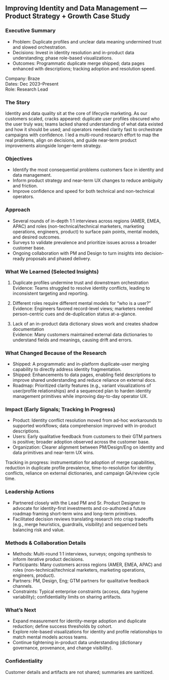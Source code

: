 ## Improving Identity and Data Management — Product Strategy + Growth Case Study
### Executive Summary
- Problem: Duplicate profiles and unclear data meaning undermined trust and slowed orchestration.
- Decisions: Invest in identity resolution and in-product data understanding; phase role-based visualizations.
- Outcomes: Programmatic duplicate merge shipped; data pages enhanced with descriptions; tracking adoption and resolution speed.

Company: Braze  
Dates: Dec 2023–Present  
Role: Research Lead

### The Story
Identity and data quality sit at the core of lifecycle marketing. As our customers scaled, cracks appeared: duplicate user profiles obscured who the user truly was; teams lacked shared understanding of what data existed and how it should be used; and operators needed clarity fast to orchestrate campaigns with confidence. I led a multi-round research effort to map the real problems, align on decisions, and guide near-term product improvements alongside longer-term strategy.

### Objectives
- Identify the most consequential problems customers face in identity and data management.
- Inform product strategy and near-term UX changes to reduce ambiguity and friction.
- Improve confidence and speed for both technical and non-technical operators.

### Approach
- Several rounds of in-depth 1:1 interviews across regions (AMER, EMEA, APAC) and roles (non-technical/technical marketers, marketing operations, engineers, product) to surface pain points, mental models, and desired outcomes.
- Surveys to validate prevalence and prioritize issues across a broader customer base.
- Ongoing collaboration with PM and Design to turn insights into decision-ready proposals and phased delivery.

### What We Learned (Selected Insights)
1) Duplicate profiles undermine trust and downstream orchestration  
   Evidence: Teams struggled to resolve identity conflicts, leading to inconsistent targeting and reporting.

2) Different roles require different mental models for “who is a user?”  
   Evidence: Engineers favored record-level views; marketers needed person-centric cues and de-duplication status at-a-glance.

3) Lack of an in-product data dictionary slows work and creates shadow documentation  
   Evidence: Many customers maintained external data dictionaries to understand fields and meanings, causing drift and errors.

### What Changed Because of the Research
- Shipped: A programmatic and in-platform duplicate-user merging capability to directly address identity fragmentation.
- Shipped: Enhancements to data pages, enabling field descriptions to improve shared understanding and reduce reliance on external docs.
- Roadmap: Prioritized clarity features (e.g., variant visualizations of user/profile relationships) and a sequenced plan to harden identity management primitives while improving day-to-day operator UX.

### Impact (Early Signals; Tracking In Progress)
- Product: Identity conflict resolution moved from ad-hoc workarounds to supported workflows; data comprehension improved with in-product descriptions.
- Users: Early qualitative feedback from customers to their GTM partners is positive; broader adoption observed across the customer base.
- Organization: Clearer alignment between PM/Design/Eng on identity and data primitives and near-term UX wins.

Tracking in progress: instrumentation for adoption of merge capabilities, reduction in duplicate profile prevalence, time-to-resolution for identity conflicts, reliance on external dictionaries, and campaign QA/review cycle time.

### Leadership Actions
- Partnered closely with the Lead PM and Sr. Product Designer to advocate for identity-first investments and co-authored a future roadmap framing short-term wins and long-term primitives.
- Facilitated decision reviews translating research into crisp tradeoffs (e.g., merge heuristics, guardrails, visibility) and sequenced bets balancing risk and value.

### Methods & Collaboration Details
- Methods: Multi-round 1:1 interviews, surveys; ongoing synthesis to inform iterative product decisions.
- Participants: Many customers across regions (AMER, EMEA, APAC) and roles (non-technical/technical marketers, marketing operations, engineers, product).
- Partners: PM, Design, Eng; GTM partners for qualitative feedback channels.
- Constraints: Typical enterprise constraints (access, data hygiene variability); confidentiality limits on sharing artifacts.

### What’s Next
- Expand measurement for identity-merge adoption and duplicate reduction; define success thresholds by cohort.
- Explore role-based visualizations for identity and profile relationships to match mental models across teams.
- Continue tightening in-product data understanding (dictionary governance, provenance, and change visibility).

### Confidentiality
Customer details and artifacts are not shared; summaries are sanitized.


